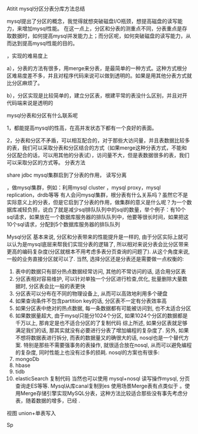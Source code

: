Atitit mysql分区分表分库方法总结



mysql提出了分区的概念，我觉得就想突破磁盘I/O瓶颈，想提高磁盘的读写能力，来增加mysql性能。
在这一点上，分区和分表的测重点不同，分表重点是存取数据时，如何提高mysql并发能力上；而分区呢，如何突破磁盘的读写能力，从而达到提高mysql性能的目的。


，实现的难易度上

a），分表的方法有很多，用merge来分表，是最简单的一种方式。这种方式根分区难易度差不多，并且对程序代码来说可以做到透明的。如果是用其他分表方式就比分区麻烦了。

b），分区实现是比较简单的，建立分区表，根建平常的表没什么区别，并且对开代码端来说是透明的


mysql分表和分区有什么联系呢


1，都能提高mysql的性高，在高并发状态下都有一个良好的表面。

2，分表和分区不矛盾，可以相互配合的，对于那些大访问量，并且表数据比较多的表，我们可以采取分表和分区结合的方式（如果merge这种分表方式，不能和分区配合的话，可以用其他的分表试），访问量不大，但是表数据很多的表，我们可以采取分区的方式等。
分表方法

share jdbc
mysql集群启到了分表的作用，  读写分离

，做mysql集群，例如：利用mysql cluster ，mysql proxy，mysql replication，drdb等等
有人会问mysql集群，根分表有什么关系吗？虽然它不是实际意义上的分表，但是它启到了分表的作用，做集群的意义是什么呢？为一个数据库减轻负担，说白了就是减少sql排队队列中的sql的数量，举个例子：有10个sql请求，如果放在一个数据库服务器的排队队列中，他要等很长时间，如果把这10个sql请求，分配到5个数据库服务器的排队队列








Mysql分区
基本来说, 分区和分表带来的性能提升是一样的, 由于分区实际上就可以认为是mysql底层来帮我们实现分表的逻辑了, 所以相对来说分表会比分区带来更高的编码复杂度(分区就根本不用考虑多表分页查询的问题了). 从这个角度来说, 一般的业务直接分区就可以了.
当然, 选择分区还是分表还是需要做一点权衡的:
1. 表中的数据只有部分热点数据经常访问, 其他的不常访问的话, 适合用分区表
2. 分区表相对容易维护, 可以针对单独一个分区进行检查,优化, 批量删除大量数据时, 分区表会比一般的表更快
3. 分区表可以分布在不同的物理设备上, 从而可以高效地利用多个硬盘
4. 如果查询条件不包含partition key的话, 分区表不一定有分表效率高
5. 如果分区表中绝对的热点数据, 每一条数据都有可能被访问到, 也不太适合分区
6. 如果数据量超大, 由于mysql只能分1024个分区, 如果1024个分区的数据都是千万以上, 那肯定是也不适合分区的了复制代码
综上所述, 如果分区表就足够满足我们的话, 那其实就没有必要进行分表了增加编程的复杂度了.
另外, 如果不想将数据表进行拆分, 而表的数据量又的确很大的话,
 nosql也是一个替代方案.
 特别是那些不需要强事务的表操作, 就很适合放在nosql, 从而可以避免编程的复杂度, 同时性能上也没有过多的损耗.
nosql的方案也有很多:
1. mongoDb
2. hbase
3. tidb
4. elasticSearch 复制代码
当然也可以使用
mysql+nosql 读写操作mysql, 分页查询走ES等等.
Mysql从库canal复制到es
 使用场景Merge表有点类似于
。使用Merge存储引擎实现MySQL分表，这种方法比较适合那些没有事先考虑分表，随着数据的增多，已经 .

视图 union+单表写入

Sp

